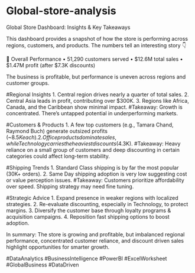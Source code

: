 # Global-store-analysis
Global Store Dashboard: Insights & Key Takeaways

This dashboard provides a snapshot of how the store is performing across regions, customers, and products. The numbers tell an interesting story 👇

📌 Overall Performance
	•	51,290 customers served
	•	$12.6M total sales
	•	$1.47M profit (after $7.3K discounts)

The business is profitable, but performance is uneven across regions and customer groups.

#Regional Insights
	1. Central region drives nearly a quarter of total sales.
	2. Central Asia leads in profit, contributing over $300K.
	3. Regions like Africa, Canada, and the Caribbean show minimal impact.
 #Takeaway: Growth is concentrated. There’s untapped potential in underperforming markets.

#Customers & Products
	1. A few top customers (e.g., Tamara Chand, Raymond Buch) generate outsized profits (~$8.5K each).
	2. Office products dominate sales, while Technology carries the heaviest discounts ($4.3K).
#Takeaway: Heavy reliance on a small group of customers and deep discounting in certain categories could affect long-term stability.

#Shipping Trends
	1. Standard Class shipping is by far the most popular (30K+ orders).
	2. Same Day shipping adoption is very low suggesting cost or value perception issues.
#Takeaway: Customers prioritize affordability over speed. Shipping strategy may need fine tuning.

#Strategic Advice
	1. Expand presence in weaker regions with localized strategies.
	2. Re-evaluate discounting, especially in Technology, to protect margins.
	3. Diversify the customer base through loyalty programs & acquisition campaigns.
	4. Reposition fast shipping options to boost adoption.

In summary: The store is growing and profitable, but imbalanced regional performance, concentrated customer reliance, and discount driven sales highlight opportunities for smarter growth.

#DataAnalytics #BusinessIntelligence #PowerBI #ExcelWorksheet #GlobalBusiness #DataDriven
